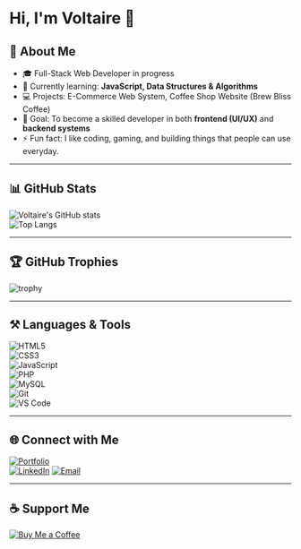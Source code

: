 # Hi, I'm Voltaire 👋  

## 🚀 About Me
- 🎓 Full-Stack Web Developer in progress  
- 🌱 Currently learning: **JavaScript, Data Structures & Algorithms**  
- 💻 Projects: E-Commerce Web System, Coffee Shop Website (Brew Bliss Coffee)  
- 🔭 Goal: To become a skilled developer in both **frontend (UI/UX)** and **backend systems**  
- ⚡ Fun fact: I like coding, gaming, and building things that people can use everyday.  

---

## 📊 GitHub Stats
![Voltaire's GitHub stats](https://github-readme-stats.vercel.app/api?username=voltaire-rabino00&show_icons=true&theme=radical)  
![Top Langs](https://github-readme-stats.vercel.app/api/top-langs/?username=voltaire-rabino00&layout=compact&theme=radical)  

---

## 🏆 GitHub Trophies
![trophy](https://github-profile-trophy.vercel.app/?username=voltaire-rabino00&theme=onedark&no-frame=true&margin-w=15)
 

---

## ⚒️ Languages & Tools
![HTML5](https://img.shields.io/badge/-HTML5-E34F26?logo=html5&logoColor=white)  
![CSS3](https://img.shields.io/badge/-CSS3-1572B6?logo=css3&logoColor=white)  
![JavaScript](https://img.shields.io/badge/-JavaScript-F7DF1E?logo=javascript&logoColor=black)  
![PHP](https://img.shields.io/badge/-PHP-777BB4?logo=php&logoColor=white)  
![MySQL](https://img.shields.io/badge/-MySQL-4479A1?logo=mysql&logoColor=white)  
![Git](https://img.shields.io/badge/-Git-F05032?logo=git&logoColor=white)  
![VS Code](https://img.shields.io/badge/-VSCode-007ACC?logo=visual-studio-code&logoColor=white)  

---

## 🌐 Connect with Me
[![Portfolio](https://img.shields.io/badge/-Portfolio-000?logo=vercel&logoColor=white)](https://your-portfolio-link.com)  
[![LinkedIn](https://img.shields.io/badge/-LinkedIn-0077B5?logo=linkedin&logoColor=white)](https://www.linkedin.com/in/voltaire-rabino-ba144527a/)
[![Email](https://img.shields.io/badge/-Email-D14836?logo=gmail&logoColor=white)]([https://accounts.google.com/SignOutOptions?hl=en&continue=https://mail.google.com/mail&service=mail&ec=GBRAFw](https://myaccount.google.com/?hl=en&utm_source=OGB&utm_medium=act&gar=WzEyMF0))  

---

## ☕ Support Me
[![Buy Me a Coffee](https://img.shields.io/badge/-Buy%20Me%20a%20Coffee-FFDD00?logo=buymeacoffee&logoColor=black)](https://www.buymeacoffee.com/voltairess)  
